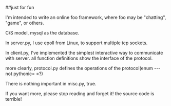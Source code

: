 ##just for fun

I'm intended to write an online foo framework, where foo may be "chatting", "game", or others.

C/S model, mysql as the database.

In server.py, I use epoll from Linux, to support multiple tcp sockets.

In client.py, I've implemented the simplest interactive way to communicate with server. all function definitions show the interface of the protocol.

more clearly, protocol.py defines the operations of the protocol(enum --- not pythonic= =?)

There is nothing important in misc.py, true.

If you want more, please stop reading and forget it! the source code is terrible!

